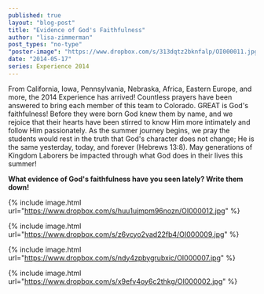 ```yaml
---
published: true
layout: "blog-post"
title: "Evidence of God's Faithfulness"
author: "lisa-zimmerman"
post_types: "no-type"
"poster-image": "https://www.dropbox.com/s/313dqtz2bknfalp/OI000011.jpg"
date: "2014-05-17"
series: Experience 2014
---
```


From California, Iowa, Pennsylvania, Nebraska, Africa, Eastern Europe, and more, the 2014 Experience has arrived!  Countless prayers have been answered to bring each member of this team to Colorado.  GREAT is God's faithfulness!  Before they were born God knew them by name, and we rejoice that their hearts have been stirred to know Him more intimately and follow Him passionately.  As the summer journey begins, we pray the students would rest in the truth that God's character does not change; He is the same yesterday, today, and forever (Hebrews 13:8).  May generations of Kingdom Laborers be impacted through what God does in their lives this summer! 

**What evidence of God's faithfulness have you seen lately?  Write them down!**

{% include image.html url="https://www.dropbox.com/s/huu1ujmpm96nozn/OI000012.jpg" %}

{% include image.html url="https://www.dropbox.com/s/z6vcyo2vad22fb4/OI000009.jpg" %}

{% include image.html url="https://www.dropbox.com/s/ndy4zpbygrubxic/OI000007.jpg" %}

{% include image.html url="https://www.dropbox.com/s/x9efv4oy6c2thkg/OI000002.jpg" %}
